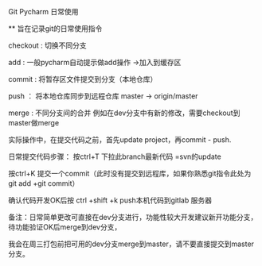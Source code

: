 Git Pycharm 日常使用

** 旨在记录git的日常使用指令

checkout : 切换不同分支

add : 一般pycharm自动提示做add操作 ->加入到缓存区

commit : 将暂存区文件提交到分支（本地仓库）

push ： 将本地仓库同步到远程仓库 master -> origin/master

merge : 不同分支间的合并 例如在dev分支中有新的修改，需要checkout到master做merge

实际操作中，在提交代码之前，首先update project，再commit - push.

日常提交代码步骤：
按ctrl+T 下拉此branch最新代码 =svn的update

按ctrl+K  提交一个commit（此时没有提交到远程库，如果你熟悉git指令此处为git add +git commit）

确认代码开发OK后按 ctrl +shift +k   push本机代码到gitlab 服务器

备注：日常简单更改可直接在dev分支进行，功能性较大开发建议新开功能分支，待功能验证OK后merge到dev分支，

我会在周三打包前把可用的dev分支merge到master，请不要直接提交到master分支。


